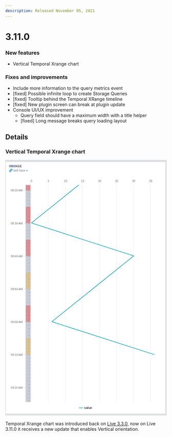 ```yaml
---
description: Released November 05, 2021
---
```


# 3.11.0

### New features

* Vertical Temporal Xrange chart

### Fixes and improvements

* Include more information to the query metrics event
* \[fixed] Possible infinite loop to create Storage Queries
* \[fixed] Tooltip behind the Temporal XRange timeline
* \[fixed] New plugin screen can break at plugin update
* Console UI/UX improvement
  * Query field should have a maximum width with a title helper
  * \[fixed] Long message breaks query loading layout

## Details



### Vertical Temporal Xrange chart

![Vertical Temporal Xrange chart](<../../.gitbook/assets/image (109).png>)

Temporal Xrange chart was introduced back on [Live 3.3.0](https://platform.intelie.com/release-notes/live-3/3.3.0#xrange-chart), now on Live 3.11.0 it receives a new update that enables Vertical orientation.&#x20;
